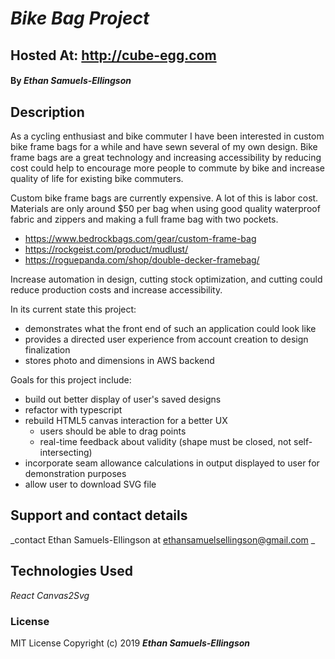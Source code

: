 
# _Bike Bag Project_
## Hosted At: http://cube-egg.com 
#### By _**Ethan Samuels-Ellingson**_

## Description

As a cycling enthusiast and bike commuter I have been interested in custom bike frame bags for a while and have sewn several of my own design. Bike frame bags are a great technology and increasing accessibility by reducing cost could help to encourage more people to commute by bike and increase quality of life for existing bike commuters.

Custom bike frame bags are currently expensive. A lot of this is labor cost. Materials are only around $50 per bag when using good quality waterproof fabric and zippers and making a full frame bag with two pockets. 

- https://www.bedrockbags.com/gear/custom-frame-bag
- https://rockgeist.com/product/mudlust/
- https://roguepanda.com/shop/double-decker-framebag/

Increase automation in design, cutting stock optimization, and cutting could reduce production costs and increase accessibility.

In its current state this project:  
  - demonstrates what the front end of such an application could look like  
  - provides a directed user experience from account creation to design finalization  
  - stores photo and dimensions in AWS backend
  
Goals for this project include:   
  - build out better display of user's saved designs
  - refactor with typescript
  - rebuild HTML5 canvas interaction for a better UX 
    - users should be able to drag points
    - real-time feedback about validity (shape must be closed, not self-intersecting)
  - incorporate seam allowance calculations in output displayed to user for demonstration purposes
  - allow user to download SVG file

## Support and contact details

_contact Ethan Samuels-Ellingson at ethansamuelsellingson@gmail.com _
## Technologies Used

_React_ 
_Canvas2Svg_  

### License

MIT License
Copyright (c) 2019 **_Ethan Samuels-Ellingson_**
